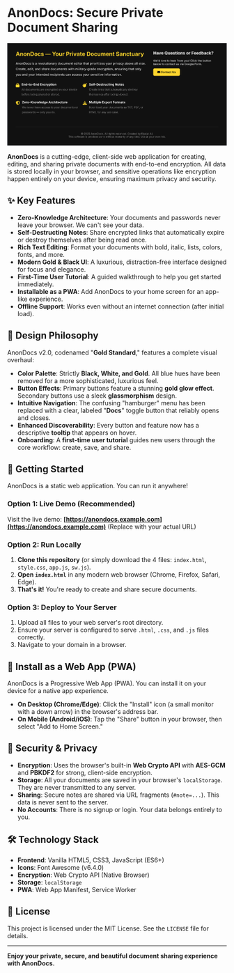 # AnonDocs: Secure Private Document Sharing

![AnonDocs Screenshot](screenshot.png) <!-- *Optional: Add a screenshot later* -->

**AnonDocs** is a cutting-edge, client-side web application for creating, editing, and sharing private documents with end-to-end encryption. All data is stored locally in your browser, and sensitive operations like encryption happen entirely on your device, ensuring maximum privacy and security.

## ✨ Key Features

*   **Zero-Knowledge Architecture**: Your documents and passwords never leave your browser. We can't see your data.
*   **Self-Destructing Notes**: Share encrypted links that automatically expire or destroy themselves after being read once.
*   **Rich Text Editing**: Format your documents with bold, italic, lists, colors, fonts, and more.
*   **Modern Gold & Black UI**: A luxurious, distraction-free interface designed for focus and elegance.
*   **First-Time User Tutorial**: A guided walkthrough to help you get started immediately.
*   **Installable as a PWA**: Add AnonDocs to your home screen for an app-like experience.
*   **Offline Support**: Works even without an internet connection (after initial load).

## 🎨 Design Philosophy

AnonDocs v2.0, codenamed "**Gold Standard**," features a complete visual overhaul:

*   **Color Palette**: Strictly **Black, White, and Gold**. All blue hues have been removed for a more sophisticated, luxurious feel.
*   **Button Effects**: Primary buttons feature a stunning **gold glow effect**. Secondary buttons use a sleek **glassmorphism** design.
*   **Intuitive Navigation**: The confusing "hamburger" menu has been replaced with a clear, labeled "**Docs**" toggle button that reliably opens and closes.
*   **Enhanced Discoverability**: Every button and feature now has a descriptive **tooltip** that appears on hover.
*   **Onboarding**: A **first-time user tutorial** guides new users through the core workflow: create, save, and share.

## 🚀 Getting Started

AnonDocs is a static web application. You can run it anywhere!

### Option 1: Live Demo (Recommended)

Visit the live demo: **[https://anondocs.example.com](https://anondocs.example.com)** (Replace with your actual URL)

### Option 2: Run Locally

1.  **Clone this repository** (or simply download the 4 files: `index.html`, `style.css`, `app.js`, `sw.js`).
2.  **Open `index.html`** in any modern web browser (Chrome, Firefox, Safari, Edge).
3.  **That's it!** You're ready to create and share secure documents.

### Option 3: Deploy to Your Server

1.  Upload all files to your web server's root directory.
2.  Ensure your server is configured to serve `.html`, `.css`, and `.js` files correctly.
3.  Navigate to your domain in a browser.

## 📱 Install as a Web App (PWA)

AnonDocs is a Progressive Web App (PWA). You can install it on your device for a native app experience.

*   **On Desktop (Chrome/Edge)**: Click the "Install" icon (a small monitor with a down arrow) in the browser's address bar.
*   **On Mobile (Android/iOS)**: Tap the "Share" button in your browser, then select "Add to Home Screen."

## 🔐 Security & Privacy

*   **Encryption**: Uses the browser's built-in **Web Crypto API** with **AES-GCM** and **PBKDF2** for strong, client-side encryption.
*   **Storage**: All your documents are saved in your browser's `localStorage`. They are never transmitted to any server.
*   **Sharing**: Secure notes are shared via URL fragments (`#note=...`). This data is never sent to the server.
*   **No Accounts**: There is no signup or login. Your data belongs entirely to you.

## 🛠️ Technology Stack

*   **Frontend**: Vanilla HTML5, CSS3, JavaScript (ES6+)
*   **Icons**: Font Awesome (v6.4.0)
*   **Encryption**: Web Crypto API (Native Browser)
*   **Storage**: `localStorage`
*   **PWA**: Web App Manifest, Service Worker

## 📜 License

This project is licensed under the MIT License. See the `LICENSE` file for details.

---

**Enjoy your private, secure, and beautiful document sharing experience with AnonDocs.**